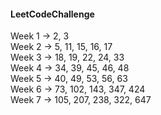 #### LeetCodeChallenge 
Week 1 -> 2, 3   
Week 2 -> 5, 11, 15, 16, 17   
Week 3 -> 18, 19, 22, 24, 33     
Week 4 -> 34, 39, 45, 46, 48  
Week 5 -> 40, 49, 53, 56, 63   
Week 6 -> 73, 102, 143, 347, 424  
Week 7 -> 105, 207, 238, 322, 647   
